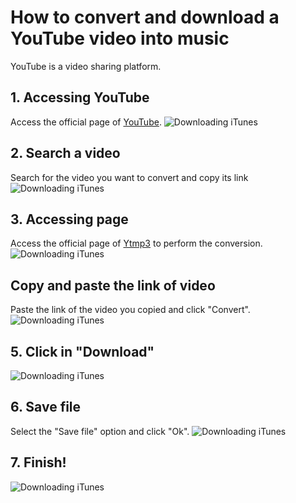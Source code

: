 # How to convert and download a YouTube video into music


YouTube is a video sharing platform.
       
## 1. Accessing YouTube
Access the official page of [YouTube](https://www.youtube.com/).
![Downloading iTunes](/images/youtube.png "Site to download iTunes")

## 2. Search a video 
Search for the video you want to convert and copy its link
![Downloading iTunes](/images/video-youtube.png "Site to download iTunes")

## 3. Accessing page 
Access the official page of [Ytmp3](https://ytmp3.cc/) to perform the conversion.
![Downloading iTunes](/images/ytmp3.png "Site to download iTunes")

## Copy and paste the link of video
Paste the link of the video you copied and click "Convert".
![Downloading iTunes](/images/ytmp3-convert.png "Site to download iTunes")

## 5. Click in "Download"
![Downloading iTunes](/images/ytmp3-download.png "Site to download iTunes")

## 6. Save file
Select the "Save file" option and click "Ok".
![Downloading iTunes](/images/ytmp3-download-finish.png "Site to download iTunes")

## 7. Finish!
![Downloading iTunes](/images/mp3.png "Site to download iTunes")


